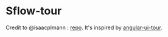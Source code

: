 # Sflow-tour

Credit to @isaacplmann : [repo](https://isaacplmann.github.io/ngx-tour).
It's inspired by [angular-ui-tour](http://benmarch.github.io/angular-ui-tour).
